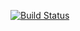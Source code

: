 [![Build Status](https://travis-ci.org/janbaton/5l.svg?branch=master)](https://travis-ci.org/janbaton/5l)
